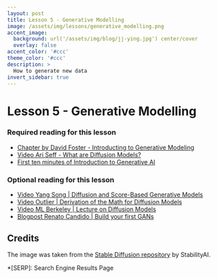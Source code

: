 ```yaml
---
layout: post
title: Lesson 5 - Generative Modelling
image: /assets/img/lessons/generative_modelling.png
accent_image: 
  background: url('/assets/img/blog/jj-ying.jpg') center/cover
  overlay: false
accent_color: '#ccc'
theme_color: '#ccc'
description: >
  How to generate new data
invert_sidebar: true
---
```


# Lesson 5 - Generative Modelling

### Required reading for this lesson
- [Chapter by David Foster - Introducting to Generative Modeling](https://www.oreilly.com/library/view/generative-deep-learning/9781492041931/ch01.html)
- [Video Ari Seff - What are Diffusion Models?](https://www.youtube.com/watch?v=fbLgFrlTnGU)
- [First ten minutes of Introduction to Generative AI](https://www.youtube.com/watch?v=G2fqAlgmoPo)



### Optional reading for this lesson
- [Video Yang Song | Diffusion and Score-Based Generative Models](https://www.youtube.com/watch?v=wMmqCMwuM2Q)
- [Video Outlier | Derivation of the Math for Diffusion Models](https://www.youtube.com/watch?v=HoKDTa5jHvg)
- [Video ML Berkeley | Lecture on Diffusion Models](https://www.youtube.com/watch?v=687zEGODmHA)
- [Blogpost Renato Candido | Build your first GANs](https://realpython.com/generative-adversarial-networks/#the-architecture-of-generative-adversarial-networks)


## Credits

The image was taken from the [Stable Diffusion repository](https://github.com/Stability-AI/stablediffusion/blob/main/assets/stable-samples/txt2img/768/merged-0002.png) by StabilityAI.



*[SERP]: Search Engine Results Page
